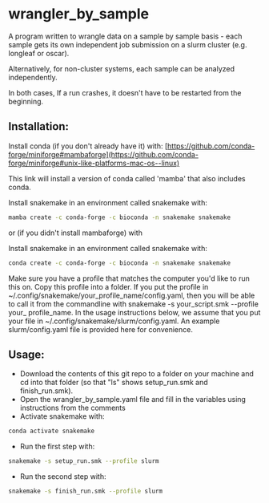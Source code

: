# wrangler_by_sample

A program written to wrangle data on a sample by sample basis - each sample gets
its own independent job submission on a slurm cluster (e.g. longleaf or oscar).

Alternatively, for non-cluster systems, each sample can be analyzed
independently.

In both cases, If a run crashes, it doesn't have to be restarted from the
beginning.

## Installation:
Install conda (if you don't already have it) with:
[https://github.com/conda-forge/miniforge#mambaforge](https://github.com/conda-forge/miniforge#unix-like-platforms-mac-os--linux)

This link will install a version of conda called 'mamba' that also includes
conda.

Install snakemake in an environment called snakemake with:
```bash
mamba create -c conda-forge -c bioconda -n snakemake snakemake
```

or (if you didn't install mambaforge) with

Install snakemake in an environment called snakemake with:
```bash
conda create -c conda-forge -c bioconda -n snakemake snakemake
```

Make sure you have a profile that matches the computer you'd like to run this
on. Copy this profile into a folder. If you put the profile in
~/.config/snakemake/your_profile_name/config.yaml, then you will be able to call
it from the commandline with snakemake -s your_script.smk --profile your_
profile_name. In the usage instructions below, we assume that you put your file
in ~/.config/snakemake/slurm/config.yaml. An example slurm/config.yaml file is
provided here for convenience.

## Usage:
 - Download the contents of this git repo to a folder on your machine and cd
 into that folder (so that "ls" shows setup_run.smk and finish_run.smk).
 - Open the wrangler_by_sample.yaml file and fill in the variables using
instructions from the comments
 - Activate snakemake with:
```bash
conda activate snakemake
```
 - Run the first step with:
```bash
snakemake -s setup_run.smk --profile slurm
```
 - Run the second step with:
```bash
snakemake -s finish_run.smk --profile slurm
```
